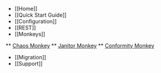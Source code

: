 * [[Home]]
* [[Quick Start Guide]]
* [[Configuration]]
* [[REST]]
* [[Monkeys]]

** [Chaos Monkey](wiki/Chaos-Home)
** [Janitor Monkey](wiki/Janitor-Home)
** [Conformity Monkey](wiki/Conformity-Home)

* [[Migration]]
* [[Support]]

